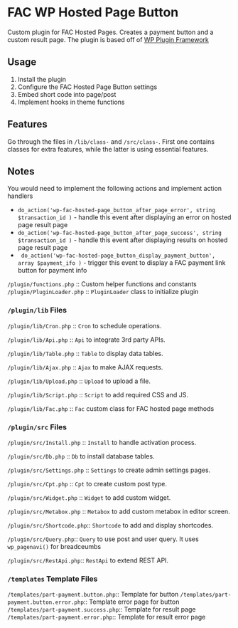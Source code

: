 # FAC WP Hosted Page Button

Custom plugin for FAC Hosted Pages. Creates a payment button and a custom result page. The plugin is based off of [WP Plugin Framework](https://github.com/nirjharlo/wp-plugin-framework) 

## Usage
1. Install the plugin 
2. Configure the FAC Hosted Page Button settings
3. Embed short code into page/post
4. Implement hooks in theme functions


## Features

Go through the files in `/lib/class-` and `/src/class-`. First one contains classes for extra features, while the latter is using essential features.

## Notes

You would need to implement the following actions and implement action handlers 

- `do_action('wp-fac-hosted-page_button_after_page_error', string $transaction_id )` - handle this event after displaying an error on hosted page result page
- `do_action('wp-fac-hosted-page_button_after_page_success', string $transaction_id )` - handle this event after displaying results on hosted page result page
- ` do_action('wp-fac-hosted-page_button_display_payment_button', array $payment_ifo )` - trigger this event to display a FAC payment link button for payment info

`/plugin/functions.php` :: Custom helper functions and constants
`/plugin/PluginLoader.php` :: `PluginLoader` class to initialize plugin

### `/plugin/lib` Files

`/plugin/lib/Cron.php` :: `Cron` to schedule operations.

`/plugin/lib/Api.php` :: `Api` to integrate 3rd party APIs.

`/plugin/lib/Table.php` :: `Table` to display data tables.

`/plugin/lib/Ajax.php` :: `Ajax` to make AJAX requests.

`/plugin/lib/Upload.php` :: `Upload` to upload a file.

`/plugin/lib/Script.php` :: `Script` to add required CSS and JS.

`/plugin/lib/Fac.php` :: `Fac` custom class for FAC hosted page methods

### `/plugin/src` Files

`/plugin/src/Install.php` :: `Install` to handle activation process.

`/plugin/src/Db.php` :: `Db` to install database tables.

`/plugin/src/Settings.php` :: `Settings` to create admin settings pages.

`/plugin/src/Cpt.php` :: `Cpt` to create custom post type.

`/plugin/src/Widget.php` :: `Widget` to add custom widget.

`/plugin/src/Metabox.php` :: `Metabox` to add custom metabox in editor screen.

`/plugin/src/Shortcode.php`:: `Shortcode` to add and display shortcodes.

`/plugin/src/Query.php`:: `Query` to use post and user query. It uses `wp_pagenavi()` for breadceumbs

`/plugin/src/RestApi.php`:: `RestApi` to extend REST API.

### `/templates` Template Files

`/templates/part-payment.button.php`:: Template for button
`/templates/part-payment.button.error.php`:: Template error page for button
`/templates/part-payment.success.php`:: Template for result page
`/templates/part-payment.error.php`:: Template for result error page
